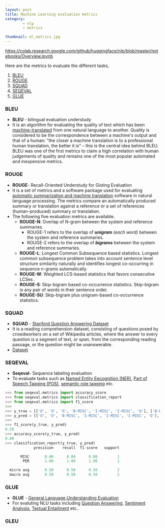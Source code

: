 ```yaml
---
layout: post
title: Machine Learning evaluation metrics
category:
        - nlp
        - metrics

thumbnail: ml_metrics.jpg
---
```




https://colab.research.google.com/github/huggingface/nlp/blob/master/notebooks/Overview.ipynb



Here are the metrics to evaluate the different tasks,

1. [BLEU](#BLEU)
2. [ROUGE](#ROUGE)
3. [SQUAD](#SQUAD)
4. [SEQEVAL](#SEQEVAL)
5. [GLUE](#GLUE)



### BLEU

* **BLEU** - bilingual evaluation understudy
* It is an algorithm for evaluating the quality of text which has been <u>machine-translated</u> from one natural language to another. Quality is considered to be the correspondence between a machine's output and that of a human: "the closer a machine translation is to a professional human translation, the better it is" – this is the central idea behind BLEU. BLEU was one of the first metrics to claim a high correlation with human judgements of quality and remains one of the most popular automated and inexpensive metrics.



### ROUGE

- **ROUGE**- Recall-Oriented Understudy for Gisting Evaluation
- It is a set of metrics and a software package used for evaluating <u>automatic summarization and machine translation</u> software in natural language processing. The metrics compare an automatically produced summary or translation against a reference or a set of references (human-produced) summary or translation.
- The following five evaluation metrics are available.
  - **ROUGE-N**: Overlap of N-gram between the system and reference summaries.
    - ROUGE-1 refers to the overlap of ***unigram*** *(each word)* between the system and reference summaries.
    - ROUGE-2 refers to the overlap of ***bigrams*** between the system and reference summaries.
  - **ROUGE-L**: Longest Common Subsequence based statistics. Longest common subsequence problem takes into account sentence level structure similarity naturally and identifies longest co-occurring in sequence n-grams automatically.
  - **ROUGE-W**: Weighted LCS-based statistics that favors consecutive LCSes .
  - **ROUGE-S**: Skip-bigram based co-occurrence statistics. Skip-bigram is any pair of words in their sentence order.
  - **ROUGE-SU**: Skip-bigram plus unigram-based co-occurrence statistics.



### SQUAD

- **SQUAD** -  <u>Stanford Question Answering Dataset</u>
- It is a reading comprehension dataset, consisting of questions posed by crowdworkers on a set of Wikipedia articles, where the answer to every question is a segment of text, or *span*, from the corresponding reading passage, or the question might be unanswerable.
- [Dataset](https://rajpurkar.github.io/SQuAD-explorer/)





### SEQEVAL

- **Seqeval**- Sequence labeling evaluation
- To evaluate tasks such as <u>Named Entity Eecognition (NER)</u>, <u>Part of Speech Tagging (POS)</u>, <u>semantic role tagging</u> etc.



```python
>>> from seqeval.metrics import accuracy_score
>>> from seqeval.metrics import classification_report
>>> from seqeval.metrics import f1_score
>>> 
>>> y_true = [['O', 'O', 'O', 'B-MISC', 'I-MISC', 'I-MISC', 'O'], ['B-PER', 'I-PER', 'O']]
>>> y_pred = [['O', 'O', 'B-MISC', 'I-MISC', 'I-MISC', 'I-MISC', 'O'], ['B-PER', 'I-PER', 'O']]
>>>
>>> f1_score(y_true, y_pred)
0.50
>>> accuracy_score(y_true, y_pred)
0.80
>>> classification_report(y_true, y_pred)
             precision    recall  f1-score   support

       MISC       0.00      0.00      0.00         1
        PER       1.00      1.00      1.00         1

  micro avg       0.50      0.50      0.50         2
  macro avg       0.50      0.50      0.50         2
```





### GLUE

-  **GLUE** - <u>General Language Understanding Evaluation</u>
-  For evaluting NLU tasks including <u>Question Answering</u>, <u>Sentiment Analysis</u>, <u>Textual Entailment</u> etc..



### GLEU